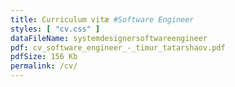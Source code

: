 ```yaml
---
title: Curriculum vitæ #Software Engineer
styles: [ "cv.css" ]
dataFileName: systemdesignersoftwareengineer
pdf: cv_software_engineer_-_timur_tatarshaov.pdf
pdfSize: 156 Kb
permalink: /cv/
---
```

